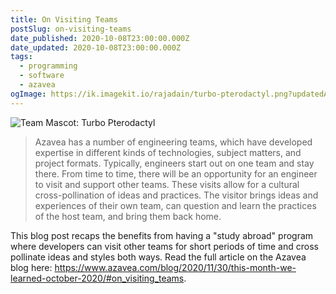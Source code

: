 ```yaml
---
title: On Visiting Teams
postSlug: on-visiting-teams
date_published: 2020-10-08T23:00:00.000Z
date_updated: 2020-10-08T23:00:00.000Z
tags:
  - programming
  - software
  - azavea
ogImage: https://ik.imagekit.io/rajadain/turbo-pterodactyl.png?updatedAt=1686512493974
---
```


![Team Mascot: Turbo Pterodactyl](https://ik.imagekit.io/rajadain/turbo-pterodactyl.png?updatedAt=1686512493974)

> Azavea has a number of engineering teams, which have developed expertise in different kinds of technologies, subject matters, and project formats. Typically, engineers start out on one team and stay there. From time to time, there will be an opportunity for an engineer to visit and support other teams. These visits allow for a cultural cross-pollination of ideas and practices. The visitor brings ideas and experiences of their own team, can question and learn the practices of the host team, and bring them back home.

This blog post recaps the benefits from having a "study abroad" program where developers can visit other teams for short periods of time and cross pollinate ideas and styles both ways. Read the full article on the Azavea blog here: https://www.azavea.com/blog/2020/11/30/this-month-we-learned-october-2020/#on_visiting_teams.
